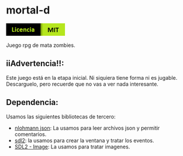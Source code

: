# mortal-d

![Licencia MIT](https://github.com/dabl03/mortal-d/raw/master/img/logo%20de%20licencia%20MIT.png)

Juego rpg de mata zombies.

## iiAdvertencia!!:
Este juego está en la etapa inicial. Ni siquiera tiene forma ni es jugable. Descarguelo, pero recuerde que no vas a ver nada interesante.

## Dependencia:
Usamos las siguientes bibliotecas de tercero:
- [nlohmann json](https://github.com/nlohmann/json): La usamos para leer archivos json y permitir comentarios.
- [sdl2](https://github.com/libsdl-org/SDL): la usamos para crear la ventana y tratar los eventos.
- [SDL2 - Image](https://github.com/libsdl-org/SDL_image): La usamos para tratar imagenes.